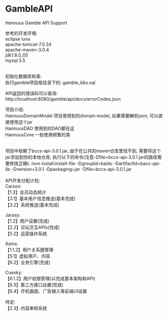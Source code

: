 # GambleAPI
Hannuus Gamble API Support

参考的开发环境:</br>
eclipse luna</br>
apache-tomcat-7.0.34</br>
apache-maven-3.0.4</br>
jdk1.8.0_05</br>
mysql 5.5</br>
</br>

初始化数据库和表: </br>
	执行gamble项目根目录下的: gamble_bbs.sql</br>

API返回的错误码可以查询:</br>
	http://localhost:8080/gamble/api/docs/errorCodes.json</br>


项目介绍:</br>
	HannuusDomainModel  项目使用到的domain model, 如果需要解析json, 可以直接使用这个jar</br>
	HannuusDAO 使用到的DAO都在这</br>
	HannuusCore 一些使用频繁的类</br>

<br>
项目中依赖了bccs-api-3.0.1.jar, 由于在公共的maven仓库里找不到, 需要将这个jar添加到你的本地仓库, 执行以下的命令(注意-Dfile=bccs-api-3.0.1.jar的路径需要修改正确):
mvn install:install-file -DgroupId=baidu -DartifactId=bacc-api-lib -Dversion=3.0.1 -Dpackaging=jar -Dfile=bccs-api-3.0.1.jar
<br>
</br>
API开发分配计划:</br>
Carson: </br>
【1.3】会员动态统计</br>
【3.1】基本用户信息推送(基本完成)</br>
【3.2】系统推送(基本完成)</br>

Jarasy:</br>
 【1.2】用户设置(完成)</br>
 【2.2】论坛交互APIs(完成)</br>
 【5.2】运营操作系统</br>
 
Aelns:</br>
【1.1.2】用户关系圈管理</br>
【5.1】虚拟用户、内容</br>
【6.2】业务引擎(完成)</br>

Cuesky: </br>
 【6.1.2】用户权限管理(以完成基本架构和API)</br>
 【6.3】第三方接口设置(完成)</br>
 【6.4】开机画面、广告植入等前端UI设置</br>

待定: </br>
【2.3】内容审核系统</br>
